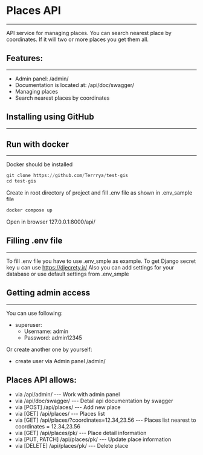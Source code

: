# Places API
<hr>

API service for managing places. You can search nearest place by coordinates. If it will two or more places you get 
them all.

## Features:
<hr>

- Admin panel: /admin/
- Documentation is located at: /api/doc/swagger/
- Managing places
- Search nearest places by coordinates

## Installing using GitHub
<hr>

## Run with docker
<hr>

Docker should be installed

```python
git clone https://github.com/Terrrya/test-gis
cd test-gis
```

Create in root directory of project and fill .env file as shown in .env_sample file

```python
docker compose up
```
Open in browser 127.0.0.1:8000/api/ 

## Filling .env file
<hr>

To fill .env file you have to use .env_smple as example.
To get Django secret key u can use https://djecrety.ir/ 
Also you can add settings for your database or use default settings from .env_smple


## Getting admin access
<hr>

You can use following:
- superuser:
  - Username: admin
  - Password: admin12345

Or create another one by yourself:
- create user via Admin panel /admin/

## Places API allows:

- via /api/admin/ --- Work with admin panel
- via /api/doc/swagger/ --- Detail api documentation by swagger
- via [POST] /api/places/ --- Add new place
- via [GET] /api/places/ --- Places list
- via [GET] /api/places/?coordinates=12.34,23.56 --- Places list nearest to coordinates = 12.34,23.56
- via [GET] /api/places/pk/ --- Place detail information
- via [PUT, PATCH] /api/places/pk/ --- Update place information
- via [DELETE] /api/places/pk/ --- Delete place

